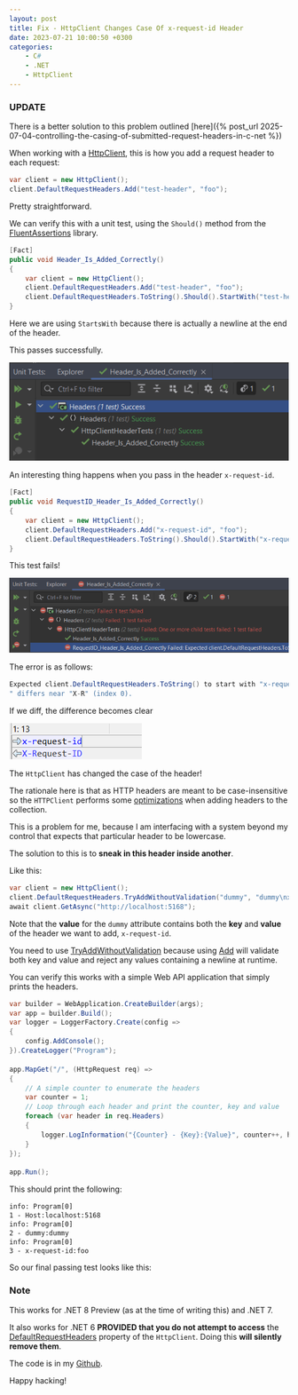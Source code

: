 ```yaml
---
layout: post
title: Fix - HttpClient Changes Case Of x-request-id Header
date: 2023-07-21 10:00:50 +0300
categories:
    - C#
    - .NET
    - HttpClient
---
```

### UPDATE

There is a better solution to this problem outlined [here]({% post_url 2025-07-04-controlling-the-casing-of-submitted-request-headers-in-c-net %})

When working with a [HttpClient](https://learn.microsoft.com/en-us/dotnet/api/system.net.http.httpclient?view=net-7.0), this is how you add a request header to each request:

```csharp
var client = new HttpClient();
client.DefaultRequestHeaders.Add("test-header", "foo");
```

Pretty straightforward.

We can verify this with a unit test, using the `Should()` method from the [FluentAssertions](https://fluentassertions.com/) library.


```csharp
[Fact]
public void Header_Is_Added_Correctly()
{
    var client = new HttpClient();
    client.DefaultRequestHeaders.Add("test-header", "foo");
    client.DefaultRequestHeaders.ToString().Should().StartWith("test-header: foo");
}
```

Here we are using `StartsWith` because there is actually a newline at the end of the header.

This passes successfully.

![](../images/2023/07/TestNormalHeader.png)

An interesting thing happens when you pass in the header `x-request-id`.

```csharp
[Fact]
public void RequestID_Header_Is_Added_Correctly()
{
    var client = new HttpClient();
    client.DefaultRequestHeaders.Add("x-request-id", "foo");
    client.DefaultRequestHeaders.ToString().Should().StartWith("x-request-id: foo");
}
```

This test fails!

![](../images/2023/07/TestDefaultHeader.png)

The error is as follows:

```csharp
Expected client.DefaultRequestHeaders.ToString() to start with "x-request-id: foo", but "X-Request-ID: foo
" differs near "X-R" (index 0).
```

If we diff, the difference becomes clear

![](../images/2023/07/Diff.png)

The `HttpClient` has changed the case of the header!

The rationale here is that as HTTP headers are meant to be case-insensitive so the `HTTPClient` performs some [optimizations](https://github.com/microsoft/referencesource/blob/master/System/net/System/Net/Http/Headers/HttpHeaders.cs) when adding headers to the collection.


This is a problem for me, because I am interfacing with a system beyond my control that expects that particular header to be lowercase.

The solution to this is to **sneak in this header inside another**.

Like this:

```csharp
var client = new HttpClient();
client.DefaultRequestHeaders.TryAddWithoutValidation("dummy", "dummy\nx-request-id: foo");
await client.GetAsync("http://localhost:5168");
```

Note that the **value** for the `dummy` attribute contains both the **key** and **value** of the header we want to add, `x-request-id`.

You need to use [TryAddWithoutValidation](https://learn.microsoft.com/en-us/dotnet/api/system.net.http.headers.httpheaders.tryaddwithoutvalidation?view=net-7.0) because using [Add](https://learn.microsoft.com/en-us/dotnet/api/system.net.http.headers.httpheaders.add?view=net-7.0) will validate both key and value and reject any values containing a newline at runtime.

You can verify this works with a simple Web API application that simply prints the headers.


```csharp
var builder = WebApplication.CreateBuilder(args);
var app = builder.Build();
var logger = LoggerFactory.Create(config =>
{
    config.AddConsole();
}).CreateLogger("Program");

app.MapGet("/", (HttpRequest req) =>
{
    // A simple counter to enumerate the headers
    var counter = 1;
    // Loop through each header and print the counter, key and value
    foreach (var header in req.Headers)
    {
        logger.LogInformation("{Counter} - {Key}:{Value}", counter++, header.Key, header.Value);
    }
});

app.Run();
```

This should print the following:

```plaintext
info: Program[0]
1 - Host:localhost:5168
info: Program[0]
2 - dummy:dummy
info: Program[0]
3 - x-request-id:foo
```

So our final passing test looks like this:

### Note

This works for .NET 8 Preview (as at the time of writing this) and .NET 7.

It also works for .NET 6 **PROVIDED that you do not attempt to access** the [DefaultRequestHeaders](https://learn.microsoft.com/en-us/uwp/api/windows.web.http.httpclient.defaultrequestheaders?view=winrt-22621) property of the `HttpClient`. Doing this **will silently remove them**.

The code is in my [Github](https://github.com/conradakunga/BlogCode/tree/master/2023-07-22%20-%20Request%20Headers).

Happy hacking!